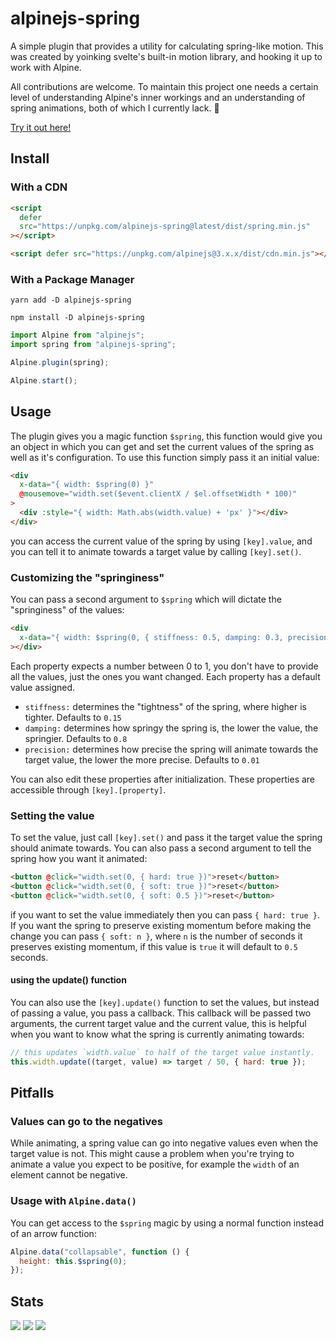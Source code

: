 # alpinejs-spring

A simple plugin that provides a utility for calculating spring-like motion. This was created by yoinking svelte's built-in motion library, and hooking it up to work with Alpine.

All contributions are welcome. To maintain this project one needs a certain level of understanding Alpine's inner workings and an understanding of spring animations, both of which I currently lack. 🤷

[Try it out here!](https://codepen.io/shanuthrii/pen/MWROjqW)

## Install

### With a CDN

```html
<script
  defer
  src="https://unpkg.com/alpinejs-spring@latest/dist/spring.min.js"
></script>

<script defer src="https://unpkg.com/alpinejs@3.x.x/dist/cdn.min.js"></script>
```

### With a Package Manager

```shell
yarn add -D alpinejs-spring

npm install -D alpinejs-spring
```

```js
import Alpine from "alpinejs";
import spring from "alpinejs-spring";

Alpine.plugin(spring);

Alpine.start();
```

## Usage

The plugin gives you a magic function `$spring`, this function would give you an object in which you can get and set the current values of the spring as well as it's configuration. To use this function simply pass it an initial value:

```html
<div
  x-data="{ width: $spring(0) }"
  @mousemove="width.set($event.clientX / $el.offsetWidth * 100)"
>
  <div :style="{ width: Math.abs(width.value) + 'px' }"></div>
</div>
```

you can access the current value of the spring by using `[key].value`, and you can tell it to animate towards a target value by calling `[key].set()`.

### Customizing the "springiness"

You can pass a second argument to `$spring` which will dictate the "springiness" of the values:

```html
<div
  x-data="{ width: $spring(0, { stiffness: 0.5, damping: 0.3, precision: 0.01 }) }"
></div>
```

Each property expects a number between 0 to 1, you don't have to provide all the values, just the ones you want changed. Each property has a default value assigned.

- `stiffness:` determines the "tightness" of the spring, where higher is tighter. Defaults to `0.15`
- `damping:` determines how springy the spring is, the lower the value, the springier. Defaults to `0.8`
- `precision:` determines how precise the spring will animate towards the target value, the lower the more precise. Defaults to `0.01`

You can also edit these properties after initialization. These properties are accessible through `[key].[property]`.

### Setting the value

To set the value, just call `[key].set()` and pass it the target value the spring should animate towards. You can also pass a second argument to tell the spring how you want it animated:

```html
<button @click="width.set(0, { hard: true })">reset</button>
<button @click="width.set(0, { soft: true })">reset</button>
<button @click="width.set(0, { soft: 0.5 })">reset</button>
```

if you want to set the value immediately then you can pass `{ hard: true }`. If you want the spring to preserve existing momentum before making the change you can pass `{ soft: n }`, where `n` is the number of seconds it preserves existing momentum, if this value is `true` it will default to `0.5` seconds.

#### using the update() function

You can also use the `[key].update()` function to set the values, but instead of passing a value, you pass a callback. This callback will be passed two arguments, the current target value and the current value, this is helpful when you want to know what the spring is currently animating towards:

```js
// this updates `width.value` to half of the target value instantly.
this.width.update((target, value) => target / 50, { hard: true });
```

## Pitfalls

### Values can go to the negatives

While animating, a spring value can go into negative values even when the target value is not. This might cause a problem when you're trying to animate a value you expect to be positive, for example the `width` of an element cannot be negative.

### Usage with `Alpine.data()`

You can get access to the `$spring` magic by using a normal function instead of an arrow function:

```js
Alpine.data("collapsable", function () {
  height: this.$spring(0);
});
```

## Stats

![](https://img.shields.io/bundlephobia/min/alpinejs-spring)
![](https://img.shields.io/npm/v/alpinejs-spring)
![](https://img.shields.io/npm/dt/alpinejs-spring)
